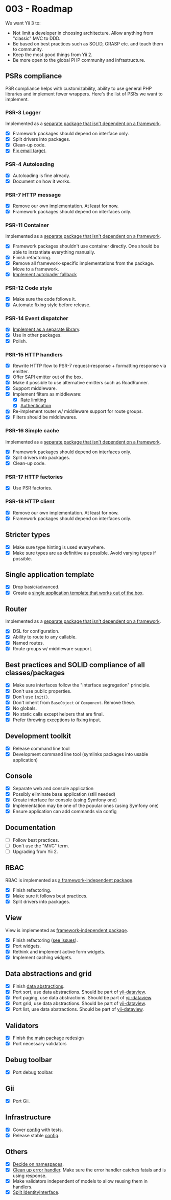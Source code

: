 # 003 - Roadmap

We want Yii 3 to:

- Not limit a developer in choosing architecture. Allow anything from "classic" MVC to DDD.
- Be based on best practices such as SOLID, GRASP etc. and teach them to community.
- Keep the most good things from Yii 2.
- Be more open to the global PHP community and infrastructure.

## PSRs compliance

PSR compliance helps with customizability, ability to use general PHP libraries and implement fewer wrappers.
Here's the list of PSRs we want to implement.

### PSR-3 Logger

Implemented as a [separate package that isn't dependent on a framework](https://github.com/yiisoft/log).

- [x] Framework packages should depend on interface only.
- [x] Split drivers into packages.
- [x] Clean-up code.
- [x] [Fix email target](https://github.com/yiisoft/log-target-email).

### PSR-4 Autoloading

- [x] Autoloading is fine already.
- [x] Document on how it works.

### PSR-7 HTTP message

- [x] Remove our own implementation. At least for now.
- [x] Framework packages should depend on interfaces only.

### PSR-11 Container

Implemented as a [separate package that isn't dependent on a framework](https://github.com/yiisoft/di).

- [x] Framework packages shouldn't use container directly. One should be able to instantiate everything manually.
- [x] Finish refactoring.
- [x] Remove all framework-specific implementations from the package. Move to a framework.
- [x] [Implement autoloader fallback](https://github.com/yiisoft/di/issues/88)

### PSR-12 Code style

- [x] Make sure the code follows it.
- [x] Automate fixing style before release.

### PSR-14 Event dispatcher

- [x] [Implement as a separate library](https://github.com/yiisoft/event-dispatcher).
- [x] Use in other packages.
- [x] Polish.

### PSR-15 HTTP handlers

- [x] Rewrite HTTP flow to PSR-7 request-response + formatting response via emitter.
- [x] Offer SAPI emitter out of the box.
- [x] Make it possible to use alternative emitters such as RoadRunner.
- [x] Support middleware.
- [x] Implement filters as middleware:
  - [x] [Rate limiting](https://github.com/yiisoft/yii-web/issues/63)
  - [x] [Authentication](https://github.com/yiisoft/yii-web/issues/114)
- [x] Re-implement router w/ middleware support for route groups.
- [x] Filters should be middlewares.

### PSR-16 Simple cache

Implemented as a [separate package that isn't dependent on a framework](https://github.com/yiisoft/cache).

- [x] Framework packages should depend on interfaces only.
- [x] Split drivers into packages.
- [x] Clean-up code.

### PSR-17 HTTP factories

- [x] Use PSR factories.

### PSR-18 HTTP client

- [x] Remove our own implementation. At least for now.
- [x] Framework packages should depend on interfaces only.

## Stricter types

- [x] Make sure type hinting is used everywhere.
- [x] Make sure types are as definitive as possible. Avoid varying types if possible.

## Single application template

- [x] Drop basic/advanced.
- [x] Create a [single application template that works out of the box](https://github.com/yiisoft/app).

## Router

Implemented as a [separate package that isn't dependent on a framework](https://github.com/yiisoft/router).

- [x] DSL for configuration.
- [x] Ability to route to any callable.
- [x] Named routes.
- [x] Route groups w/ middleware support.

## Best practices and SOLID compliance of all classes/packages

- [x] Make sure interfaces follow the "interface segregation" principle.
- [x] Don't use public properties.
- [x] Don't use `init()`.
- [x] Don't inherit from `BaseObject` or `Component`. Remove these.
- [x] No globals.
- [x] No static calls except helpers that are final.
- [x] Prefer throwing exceptions to fixing input.

## Development toolkit

- [x] Release command line tool
- [x] Development command line tool (symlinks packages into usable application)

## Console

- [x] Separate web and console application
- [x] Possibly eliminate base application (still needed)
- [x] Create interface for console (using Symfony one)
- [x] Implementation may be one of the popular ones (using Symfony one)
- [x] Ensure application can add commands via config

## Documentation

- [ ] Follow best practices.
- [ ] Don't use the "MVC" term.
- [ ] Upgrading from Yii 2.

## RBAC

RBAC is implemented as [a framework-independent package](https://github.com/yiisoft/rbac).

- [x] Finish refactoring.
- [x] Make sure it follows best practices.
- [x] Split drivers into packages.

## View

View is implemented as [framework-independent package](https://github.com/yiisoft/view).

- [x] Finish refactoring ([see issues](https://github.com/yiisoft/view/issues)).
- [x] Port widgets.
- [x] Rethink and implement active form widgets.
- [x] Implement caching widgets.

## Data abstractions and grid

- [x] Finish [data abstractions](https://github.com/yiisoft/data).
- [x] Port sort, use data abstractions. Should be part of [yii-dataview](https://github.com/yiisoft/yii-dataview).
- [x] Port paging, use data abstractions. Should be part of [yii-dataview](https://github.com/yiisoft/yii-dataview).
- [x] Port grid, use data abstractions. Should be part of [yii-dataview](https://github.com/yiisoft/yii-dataview).
- [x] Port list, use data abstractions. Should be part of [yii-dataview](https://github.com/yiisoft/yii-dataview).

## Validators

- [x] Finish [the main package](https://github.com/yiisoft/validator) redesign
- [x] Port necessary validators

## Debug toolbar

- [x] Port debug toolbar.

## Gii

- [x] Port Gii.

## Infrastructure

- [x] Cover [config](https://github.com/yiisoft/config) with tests.
- [x] Release stable [config](https://github.com/yiisoft/config).

## Others

- [x] [Decide on namespaces](https://forum.yiiframework.com/t/lowercase-or-camelcase-namespaces/124983/52).
- [x] [Clean up error handler](https://github.com/yiisoft/yii2/issues/14348). Make sure the error handler catches
  fatals and is using response.
- [x] Make validators independent of models to allow reusing them in handlers.
- [x] [Split IdentityInterface](https://github.com/yiisoft/yii2/issues/13825).
